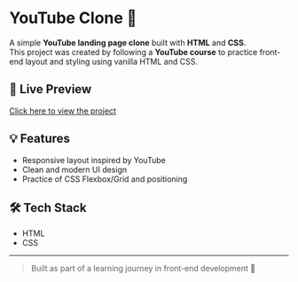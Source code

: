 # YouTube Clone 🎥

A simple **YouTube landing page clone** built with **HTML** and **CSS**.  
This project was created by following a **YouTube course** to practice front-end layout and styling using vanilla HTML and CSS.

## 🔗 Live Preview  
[Click here to view the project](https://mohbgz.github.io/Youtube-Clone)

## 💡 Features
- Responsive layout inspired by YouTube  
- Clean and modern UI design  
- Practice of CSS Flexbox/Grid and positioning

## 🛠️ Tech Stack
- HTML  
- CSS

---

> Built as part of a learning journey in front-end development 🌱
